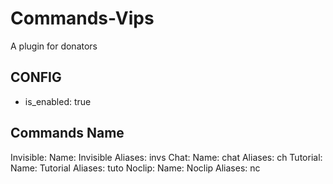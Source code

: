 # Commands-Vips

A plugin for donators

## CONFIG
- is_enabled: true

## Commands Name
Invisible: Name: Invisible Aliases: invs
Chat: Name: chat Aliases: ch
Tutorial: Name: Tutorial Aliases: tuto
Noclip: Name: Noclip Aliases: nc
